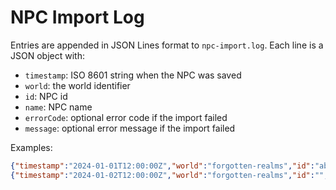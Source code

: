 # NPC Import Log

Entries are appended in JSON Lines format to `npc-import.log`. Each line is a JSON object with:

- `timestamp`: ISO 8601 string when the NPC was saved
- `world`: the world identifier
- `id`: NPC id
- `name`: NPC name
- `errorCode`: optional error code if the import failed
- `message`: optional error message if the import failed

Examples:

```json
{"timestamp":"2024-01-01T12:00:00Z","world":"forgotten-realms","id":"abc123","name":"Elminster"}
{"timestamp":"2024-01-02T12:00:00Z","world":"forgotten-realms","id":"","name":"","errorCode":"E123","message":"Parse failed"}
```
